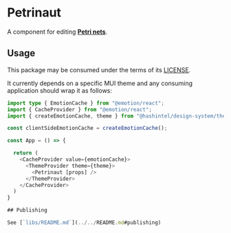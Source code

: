 
# Petrinaut

A component for editing [**Petri nets**](https://en.wikipedia.org/wiki/Petri_net).

## Usage

This package may be consumed under the terms of its [LICENSE](LICENSE.md).

It currently depends on a specific MUI theme and any consuming application should wrap it as follows:

```ts
import type { EmotionCache } from "@emotion/react";
import { CacheProvider } from "@emotion/react";
import { createEmotionCache, theme } from "@hashintel/design-system/theme";

const clientSideEmotionCache = createEmotionCache();

const App = () => {

  return (
    <CacheProvider value={emotionCache}>
      <ThemeProvider theme={theme}>
        <Petrinaut [props] />
      </ThemeProvider>
    </CacheProvider>
  )
}

## Publishing

See [`libs/README.md`](../../README.md#publishing)

